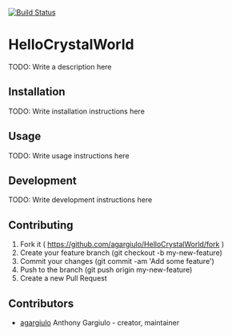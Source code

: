 [![Build Status](https://travis-ci.org/agargiulo/HelloCrystalWorld.svg?branch=master)](https://travis-ci.org/agargiulo/HelloCrystalWorld)
# HelloCrystalWorld

TODO: Write a description here

## Installation


TODO: Write installation instructions here


## Usage



TODO: Write usage instructions here

## Development

TODO: Write development instructions here

## Contributing

1. Fork it ( https://github.com/agargiulo/HelloCrystalWorld/fork )
2. Create your feature branch (git checkout -b my-new-feature)
3. Commit your changes (git commit -am 'Add some feature')
4. Push to the branch (git push origin my-new-feature)
5. Create a new Pull Request

## Contributors

- [agargiulo](https://github.com/agargiulo) Anthony Gargiulo - creator, maintainer
